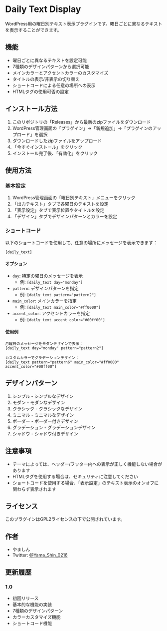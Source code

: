 # Daily Text Display

WordPress用の曜日別テキスト表示プラグインです。曜日ごとに異なるテキストを表示することができます。

## 機能

- 曜日ごとに異なるテキストを設定可能
- 7種類のデザインパターンから選択可能
- メインカラーとアクセントカラーのカスタマイズ
- タイトルの表示/非表示の切り替え
- ショートコードによる任意の場所への表示
- HTMLタグの使用可否の設定

## インストール方法

1. このリポジトリの「Releases」から最新のzipファイルをダウンロード
2. WordPress管理画面の「プラグイン」→「新規追加」→「プラグインのアップロード」を選択
3. ダウンロードしたzipファイルをアップロード
4. 「今すぐインストール」をクリック
5. インストール完了後、「有効化」をクリック

## 使用方法

### 基本設定

1. WordPress管理画面の「曜日別テキスト」メニューをクリック
2. 「出力テキスト」タブで各曜日のテキストを設定
3. 「表示設定」タブで表示位置やタイトルを設定
4. 「デザイン」タブでデザインパターンとカラーを設定

### ショートコード

以下のショートコードを使用して、任意の場所にメッセージを表示できます：

```
[daily_text]
```

#### オプション

- `day`: 特定の曜日のメッセージを表示
  - 例: `[daily_text day="monday"]`
- `pattern`: デザインパターンを指定
  - 例: `[daily_text pattern="pattern2"]`
- `main_color`: メインカラーを指定
  - 例: `[daily_text main_color="#ff0000"]`
- `accent_color`: アクセントカラーを指定
  - 例: `[daily_text accent_color="#00ff00"]`

#### 使用例

```
月曜日のメッセージをモダンデザインで表示：
[daily_text day="monday" pattern="pattern2"]

カスタムカラーでグラデーションデザイン：
[daily_text pattern="pattern6" main_color="#ff0000" accent_color="#00ff00"]
```

## デザインパターン

1. シンプル - シンプルなデザイン
2. モダン - モダンなデザイン
3. クラシック - クラシックなデザイン
4. ミニマル - ミニマルなデザイン
5. ボーダー - ボーダー付きデザイン
6. グラデーション - グラデーションデザイン
7. シャドウ - シャドウ付きデザイン

## 注意事項

- テーマによっては、ヘッダー/フッター内への表示が正しく機能しない場合があります
- HTMLタグを使用する場合は、セキュリティに注意してください
- ショートコードを使用する場合、「表示設定」のテキスト表示のオンオフに関わらず表示されます

## ライセンス

このプラグインはGPL2ライセンスの下で公開されています。

## 作者

- やましん
- Twitter: [@Yama_Shin_0216](https://x.com/Yama_Shin_0216)

## 更新履歴

### 1.0
- 初回リリース
- 基本的な機能の実装
- 7種類のデザインパターン
- カラーカスタマイズ機能
- ショートコード機能
